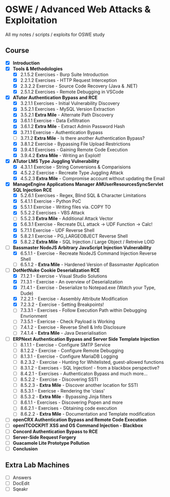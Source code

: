 # OSWE / Advanced Web Attacks & Exploitation
All my notes / scripts / exploits for OSWE study

## Course
* [x] **Introduction**
* [x] **Tools & Methodologies**
  * [x] 2.1.5.2 Exercises - Burp Suite Introduction
  * [x] 2.2.1.2 Exercises - HTTP Request Interception
  * [x] 2.3.2.2 Exercise - Source Code Recovery (Java & .NET)
  * [x] 2.5.1.2 Exercises - Remote Debugging in VSCode
* [x] **ATutor Authentication Bypass and RCE**
  * [x] 3.2.1.1 Exercises - Initial Vulnerability Discovery
  * [x] 3.5.2.1 Exercises - MySQL Version Extraction
  * [x] 3.5.2.1 **Extra Mile** - Alternate Path Discovery
  * [x] 3.6.1.1 Exercise - Data Exfiltration
  * [x] 3.6.1.2 **Extra Mile** - Extract Admin Password Hash
  * [x] 3.7.1.1 Exercise - Authentication Bypass
  * [ ] 3.7.1.2 **Extra Mile** - Is there another Authentication Bypass?
  * [x] 3.8.1.2 Exercise - Bypassing File Upload Restrictions
  * [x] 3.9.4.1 Exercises - Gaining Remote Code Execution
  * [x] 3.9.4.2 **Extra Mile** - Writing an Exploit!
* [x] **ATutor LMS Type Juggling Vulnerability**
  * [x] 4.3.1.1 Exercise - String Conversions & Comparisions
  * [x] 4.5.2.2 Exercise - Recreate Type Juggling Attack
  * [x] 4.5.2.3 **Extra Mile** - Compromise account without updating the Email
* [x] **ManageEngine Applications Manager AMUserResourcesSyncServlet SQL Injection RCE**
  * [x] 5.2.6.1 Exercises - Regex, Blind SQL & Character Limitations
  * [x] 5.4.1.1 Exercise - Python PoC
  * [x] 5.5.1.1 Exercise - Writing files via. COPY TO
  * [x] 5.5.2.2 Exercises - VBS Attack
  * [ ] 5.5.2.3 **Extra Mile** - Additional Attack Vector
  * [x] 5.6.3.1 Exercise - Recreate DLL attack -> UDF Function -> Calc!
  * [x] 5.7.1.1 Exercise - UDF Reverse Shell
  * [x] 5.8.2.1 Exercise - PG_LARGEOBJECT Reverse Shell
  * [x] 5.8.2.2 **Extra Mile** - SQL Injection / Large Object / Retreive LOID
* [ ] **Bassmaster NodeJS Arbitrary JavaScript Injection Vulnerability**
  * [x] 6.5.1.1 - Exercise - Recreate NodeJS Command Injection Reverse Shell
  * [ ] 6.5.1.2 - **Extra Mile** - Hardened Version of Bassmaster Application
* [ ] **DotNetNuke Cookie Deserialization RCE**
  * [x] 7.1.2.1 - Exercise - Visual Studio Solutions
  * [x] 7.1.3.1 - Exercise - An overview of Deserialization
  * [x] 7.1.4.1 - Exercise - Deserialize to Notepad.exe (Watch your Type, Dude)
  * [x] 7.2.2.1 - Exercise - Assembly Attribute Modification
  * [x] 7.2.3.2 - Exercise - Setting Breakpoints!
  * [ ] 7.3.3.1 - Exercises - Follow Execution Path within Debugging Envrionment
  * [ ] 7.3.5.1 - Exericse - Check Payload is Working
  * [ ] 7.4.1.2 - Exercise - Reverse Shell & Info Disclosure
  * [ ] 7.4.1.4 - **Extra Mile** - Java Deserialisation
* [ ] **ERPNext Authentication Bypass and Server Side Template Injection**
  * [ ] 8.1.1.1 - Exercise - Configure SMTP Service
  * [ ] 8.1.2.2 - Exercise - Configure Remote Debugging
  * [ ] 8.1.3.1 - Exercise - Configure MariaDB Logging
  * [ ] 8.2.3.2 - Exercise - Hunting for Whitelisted, guest-allowed functions
  * [ ] 8.3.1.2 - Exercises - SQL Injection! - from a blackbox perspective?
  * [ ] 8.4.2.1 - Exercises - Authenticaton Bypass and much more...
  * [ ] 8.5.2.2 - Exercise - Discovering SSTI
  * [ ] 8.5.2.3 - **Extra Mile** - Discover another location for SSTI
  * [ ] 8.5.3.1 - Exericse - Rendering the 'class'
  * [ ] 8.5.3.2 - **Extra Mile** - Bypassing Jinja filters
  * [ ] 8.6.1.1 - Exercises - Discovering Popen and more
  * [ ] 8.6.2.1 - Exercises - Obtaining code execution
  * [ ] 8.6.2.2 - **Extra Mile** - Documentation and Template modification
* [ ] **openCRX Authentication Bypass and Remote Code Execution**
* [ ] **openITCOCKPIT XSS and OS Command Injection - Blackbox**
* [ ] **Concord Authentication Bypass to RCE**
* [ ] **Server-Side Request Forgery**
* [ ] **Guacamole Lite Prototype Pollution**
* [ ] **Conclusion**

## Extra Lab Machines
* [ ] Answers
* [ ] DocEdit
* [ ] Sqeakr 
